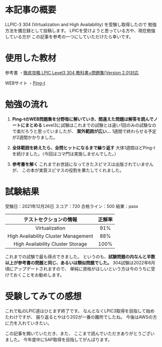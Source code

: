 <!--
title:   【合格体験記】LPIC-3(Level3) 304 (Virtualization and High Availability) ver2.0
tags:    Linux,lpic,資格
id:      909ac369e87d5bc0a134
private: false
-->
# 本記事の概要
LLPIC-3 304 (Virtualization and High Availability) を受験し取得したので
勉強方法を備忘録として投稿します。
LPICを受けようと思っている方や、現在勉強している方が
この記事を参考の一つにしていただけたら幸いです。

# 使用した教材
参考書
・[徹底攻略 LPIC Level3 304 教科書+問題集[Version 2.0]対応](https://www.amazon.co.jp/%E5%BE%B9%E5%BA%95%E6%94%BB%E7%95%A5-LPIC-Level3-304-Version/dp/4844380540/ref=sr_1_1?crid=1CVP61ZRNV04R&keywords=lpic+304&qid=1644492104&sprefix=lpic+%2Caps%2C156&sr=8-1)

WEBサイト
・[Ping-t](https://ping-t.com/)

# 勉強の流れ

1. **Ping-tのWEB問題集を分野毎に解いていき、間違えた問題は解答を読んでノートにまとめる**
Level3に試験はこれまでの試験とは違い1回のみの試験なので楽だろうと思っていましたが、
**案外範囲が広い...**
1週間で終わらせる予定が2週間かかりました。

1. **全体範囲を終えたら、全問ヒットになるまで繰り返す**
大体1週間ほどPing-tを続けました。（今回はコマ門は実施しませんでした。）

1. **参考書を解く**
これまでお世話になってきたスピマスは出版されていませんが、
この本が実質スピマスの役割を果たしてくれました。


# 試験結果

受験日：2021年12月26日
スコア：720
合格ライン：500
結果：pass

| テストセクションの情報 | 正解率 |
|:-:|:-:|
|  Virtualization |  91% |
|  High Availability Cluster Management |  88% |
| High Availability Cluster Storage  |  100%|

これまでの試験で最も得点できました。
というのも、**試験問題の内なんと半数以上が参考書の問題と同じ、あるいは類似問題でした。**
304試験は2022年6月頃にアップデートされますので、
単純に資格がほしいという方は今のうちに受けておくことをお勧めします。

# 受験してみての感想
これで私のLPIC道はひとまず終了です。
なんとなくLPIC3取得を目指して始めたわけですが、
振り返るとやはり202が一番の難所でしたね。
今後はAWSの方に力を入れていきたい。

この記事を開いていただき、また、
ここまで読んでいただきありがとうございました。
今年度中にSAP取得を目指してがんばります。